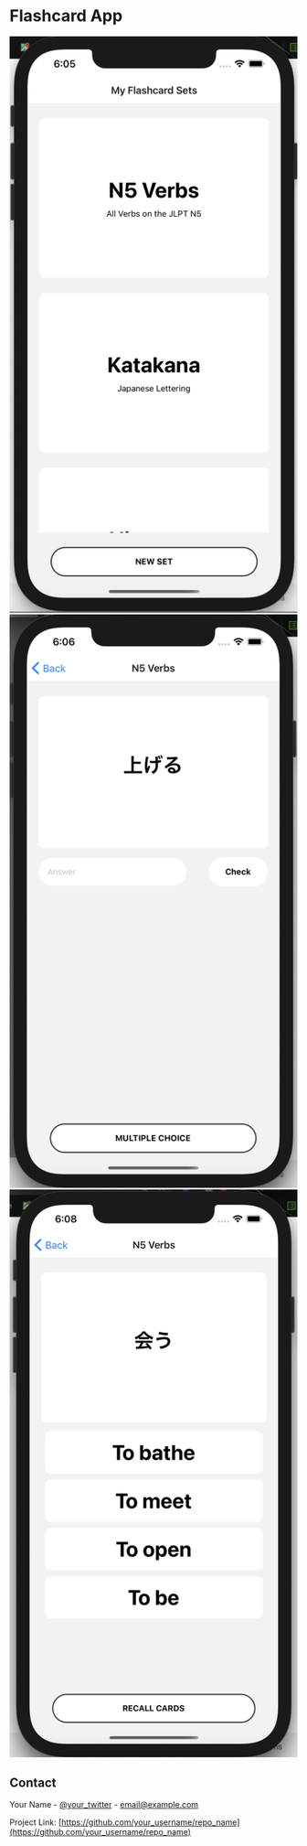 # Flashcard App

![Screenshot](demo1.png)
![Screenshot](demo2.png)
![Screenshot](demo3.png)

<!-- CONTACT -->
## Contact

Your Name - [@your_twitter](https://twitter.com/your_username) - email@example.com

Project Link: [https://github.com/your_username/repo_name](https://github.com/your_username/repo_name)